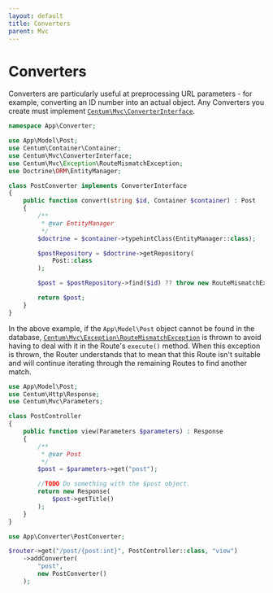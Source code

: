 ```yaml
---
layout: default
title: Converters
parent: Mvc
---
```




# Converters

Converters are particularly useful at preprocessing URL parameters - for example, converting an ID number into an actual object.
Any Converters you create must implement [`Centum\Mvc\ConverterInterface`](https://github.com/SidRoberts/centum/blob/development/src/Mvc/ConverterInterface.php).

```php
namespace App\Converter;

use App\Model\Post;
use Centum\Container\Container;
use Centum\Mvc\ConverterInterface;
use Centum\Mvc\Exception\RouteMismatchException;
use Doctrine\ORM\EntityManager;

class PostConverter implements ConverterInterface
{
    public function convert(string $id, Container $container) : Post
    {
        /**
         * @var EntityManager
         */
        $doctrine = $container->typehintClass(EntityManager::class);

        $postRepository = $doctrine->getRepository(
            Post::class
        );

        $post = $postRepository->find($id) ?? throw new RouteMismatchException();

        return $post;
    }
}
```

In the above example, if the `App\Model\Post` object cannot be found in the database, [`Centum\Mvc\Exception\RouteMismatchException`](https://github.com/SidRoberts/centum/blob/development/src/Mvc/Exception/RouteMismatchException.php) is thrown to avoid having to deal with it in the Route's `execute()` method.
When this exception is thrown, the Router understands that to mean that this Route isn't suitable and will continue iterating through the remaining Routes to find another match.

```php
use App\Model\Post;
use Centum\Http\Response;
use Centum\Mvc\Parameters;

class PostController
{
    public function view(Parameters $parameters) : Response
    {
        /**
         * @var Post
         */
        $post = $parameters->get("post");

        //TODO Do something with the $post object.
        return new Response(
            $post->getTitle()
        );
    }
}
```

```php
use App\Converter\PostConverter;

$router->get("/post/{post:int}", PostController::class, "view")
    ->addConverter(
        "post",
        new PostConverter()
    );
```
